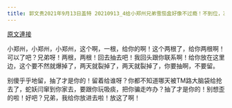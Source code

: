 ```yaml
---
title: 郭文贵2021年9月13日盖特 20210913_4给小郑州兄弟雪茄盒好像不过瘾！不到位，决定再送几个好雪茄给他！幸福就到位！高兴就要达到愉悦的境界，双休就必须也有五次以上的高潮，????????????这是我们所追求的极致的满满的人生形式
---
```


[原文連接](https://gnews.org/ThreadView/53482681)

小郑州，小郑州，小郑州，这个啊，一根，给你的啊！这个两根了，给你两根啊！可以了吧？兄弟呀！两根，两根！回去抽去吧！我回头跟你联系啊！给你放在这里边，这个要不然就爆掉了，两天就裂掉了，两天就裂掉了，你要抽啊，不要留。


别傻乎乎地留，抽了才是你的！留着给谁呀？你都不知道哪天被TM路大脑袋给抢去了，蛇妖闫窜到你家去，要跟你玩吸痰，把你骗走咋办？抽了才是你的！别想歪的啦！好吧？兄弟，我给你放进去啦！放这了啊！
